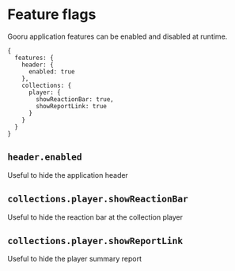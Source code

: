 Feature flags
=============
Gooru application features can be enabled and disabled at runtime.

```
{
  features: {
    header: {
      enabled: true
    },
    collections: {
      player: {
        showReactionBar: true,
        showReportLink: true
      }
    }
  }
}
```

## `header.enabled`
Useful to hide the application header

## `collections.player.showReactionBar`
Useful to hide the reaction bar at the collection player

## `collections.player.showReportLink`
Useful to hide the player summary report
